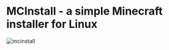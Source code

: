 # MCInstall - a simple Minecraft installer for Linux

![mcinstall](https://github.com/user-attachments/assets/bf6d0099-b459-4f5e-92c6-733621bcc9d9)
